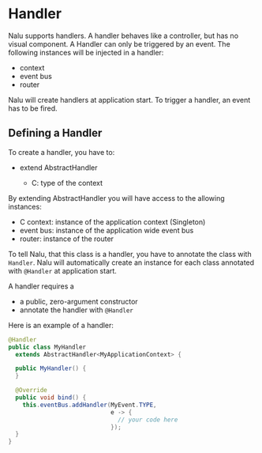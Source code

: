# Handler
Nalu supports handlers. A handler behaves like a controller, but has no visual component. A Handler can only be triggered by an event. The following instances will be injected in a handler:

* context
* event bus
* router

Nalu will create handlers at application start. To trigger a handler, an event has to be fired.

## Defining a Handler
To create a handler, you have to:

* extend AbstractHandler<C>
   - C: type of the context

By extending AbstractHandler you will have access to the allowing instances:

* C context: instance of the application context (Singleton)
* event bus: instance of the application wide event bus
* router: instance of the router

To tell Nalu, that this class is a handler, you have to annotate the class with `Handler`. Nalu will automatically create an instance for each class annotated with `@Handler` at application start.

A handler requires a

* a public, zero-argument constructor
* annotate the handler with `@Handler`

Here is an example of a handler:
```Java
@Handler
public class MyHandler
  extends AbstractHandler<MyApplicationContext> {

  public MyHandler() {
  }

  @Override
  public void bind() {
    this.eventBus.addHandler(MyEvent.TYPE,
                             e -> {
                               // your code here
                             });
  }
}
```
